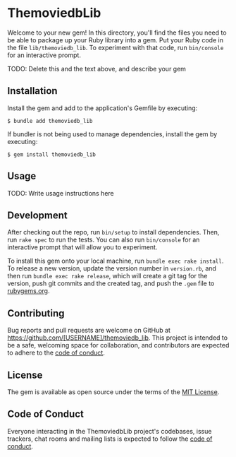 # ThemoviedbLib

Welcome to your new gem! In this directory, you'll find the files you need to be able to package up your Ruby library into a gem. Put your Ruby code in the file `lib/themoviedb_lib`. To experiment with that code, run `bin/console` for an interactive prompt.

TODO: Delete this and the text above, and describe your gem

## Installation

Install the gem and add to the application's Gemfile by executing:

    $ bundle add themoviedb_lib

If bundler is not being used to manage dependencies, install the gem by executing:

    $ gem install themoviedb_lib

## Usage

TODO: Write usage instructions here

## Development

After checking out the repo, run `bin/setup` to install dependencies. Then, run `rake spec` to run the tests. You can also run `bin/console` for an interactive prompt that will allow you to experiment.

To install this gem onto your local machine, run `bundle exec rake install`. To release a new version, update the version number in `version.rb`, and then run `bundle exec rake release`, which will create a git tag for the version, push git commits and the created tag, and push the `.gem` file to [rubygems.org](https://rubygems.org).

## Contributing

Bug reports and pull requests are welcome on GitHub at https://github.com/[USERNAME]/themoviedb_lib. This project is intended to be a safe, welcoming space for collaboration, and contributors are expected to adhere to the [code of conduct](https://github.com/[USERNAME]/themoviedb_lib/blob/master/CODE_OF_CONDUCT.md).

## License

The gem is available as open source under the terms of the [MIT License](https://opensource.org/licenses/MIT).

## Code of Conduct

Everyone interacting in the ThemoviedbLib project's codebases, issue trackers, chat rooms and mailing lists is expected to follow the [code of conduct](https://github.com/[USERNAME]/themoviedb_lib/blob/master/CODE_OF_CONDUCT.md).

